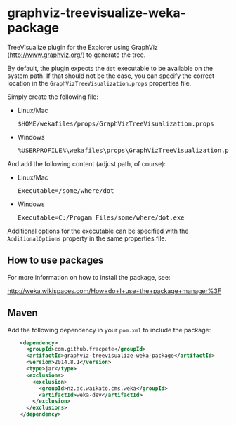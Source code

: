 graphviz-treevisualize-weka-package
===================================

TreeVisualize plugin for the Explorer using GraphViz (http://www.graphviz.org/)
to generate the tree.

By default, the plugin expects the `dot` executable to be available on the
system path. If that should not be the case, you can specify the correct
location in the `GraphVizTreeVisualization.props` properties file.

Simply create the following file:

* Linux/Mac
  <pre>
  $HOME/wekafiles/props/GraphVizTreeVisualization.props
  </pre>

* Windows
  <pre>
  %USERPROFILE%\wekafiles\props\GraphVizTreeVisualization.props
  </pre>

And add the following content (adjust path, of course):

* Linux/Mac
  <pre>
  Executable=/some/where/dot
  </pre>

* Windows
  <pre>
  Executable=C:/Progam Files/some/where/dot.exe
  </pre>

Additional options for the executable can be specified with the
`AdditionalOptions` property in the same properties file.


How to use packages
-------------------

For more information on how to install the package, see:

http://weka.wikispaces.com/How+do+I+use+the+package+manager%3F


Maven
-----

Add the following dependency in your `pom.xml` to include the package:

```xml
    <dependency>
      <groupId>com.github.fracpete</groupId>
      <artifactId>graphviz-treevisualize-weka-package</artifactId>
      <version>2014.8.1</version>
      <type>jar</type>
      <exclusions>
        <exclusion>
          <groupId>nz.ac.waikato.cms.weka</groupId>
          <artifactId>weka-dev</artifactId>
        </exclusion>
      </exclusions>
    </dependency>
```

